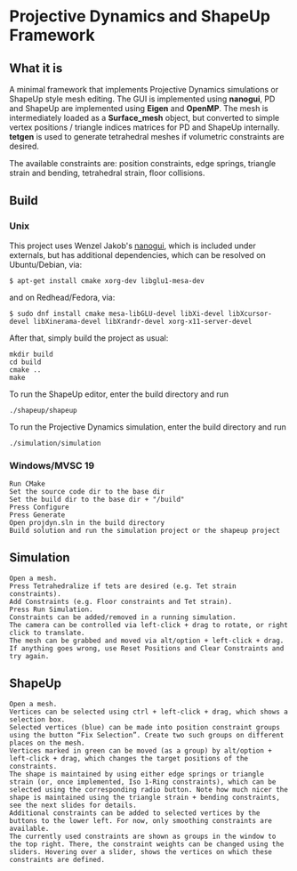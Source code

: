 # Projective Dynamics and ShapeUp Framework

## What it is

A minimal framework that implements Projective Dynamics simulations or ShapeUp style mesh editing.
The GUI is implemented using **nanogui**, PD and ShapeUp are implemented using **Eigen** and **OpenMP**.
The mesh is intermediately loaded as a **Surface_mesh** object, but converted to simple vertex positions / triangle indices matrices for PD and ShapeUp internally.
**tetgen** is used to generate tetrahedral meshes if volumetric constraints are desired.

The available constraints are: position constraints, edge springs, triangle strain and bending, tetrahedral strain, floor collisions.

## Build
### Unix
This project uses Wenzel Jakob's [nanogui](https://github.com/wjakob/nanogui), which is included under externals,
but has additional dependencies, which can be resolved on Ubuntu/Debian, via:

    $ apt-get install cmake xorg-dev libglu1-mesa-dev

and on Redhead/Fedora, via:

	$ sudo dnf install cmake mesa-libGLU-devel libXi-devel libXcursor-devel libXinerama-devel libXrandr-devel xorg-x11-server-devel

After that, simply build the project as usual:

	mkdir build
	cd build
	cmake ..
	make

    
To run the ShapeUp editor, enter the build directory and run

    ./shapeup/shapeup
    
To run the Projective Dynamics simulation, enter the build directory and run

	./simulation/simulation

### Windows/MVSC 19
	Run CMake
	Set the source code dir to the base dir
	Set the build dir to the base dir + "/build"
	Press Configure
	Press Generate
	Open projdyn.sln in the build directory
	Build solution and run the simulation project or the shapeup project

## Simulation
	Open a mesh.
	Press Tetrahedralize if tets are desired (e.g. Tet strain constraints).
	Add Constraints (e.g. Floor constraints and Tet strain).
	Press Run Simulation.
	Constraints can be added/removed in a running simulation.
	The camera can be controlled via left-click + drag to rotate, or right click to translate.
	The mesh can be grabbed and moved via alt/option + left-click + drag.
	If anything goes wrong, use Reset Positions and Clear Constraints and try again.
    
## ShapeUp
    Open a mesh.
    Vertices can be selected using ctrl + left-click + drag, which shows a selection box.
    Selected vertices (blue) can be made into position constraint groups using the button “Fix Selection”. Create two such groups on different places on the mesh.
    Vertices marked in green can be moved (as a group) by alt/option + left-click + drag, which changes the target positions of the constraints.
    The shape is maintained by using either edge springs or triangle strain (or, once implemented, Iso 1-Ring constraints), which can be selected using the corresponding radio button. Note how much nicer the shape is maintained using the triangle strain + bending constraints, see the next slides for details.
    Additional constraints can be added to selected vertices by the buttons to the lower left. For now, only smoothing constraints are available.
    The currently used constraints are shown as groups in the window to the top right. There, the constraint weights can be changed using the sliders. Hovering over a slider, shows the vertices on which these constraints are defined.